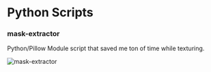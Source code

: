 # Python Scripts  
  
### mask-extractor

Python/Pillow Module script that saved me ton of time while texturing.  

![mask-extractor](pictures/mask_extractor.gif)
